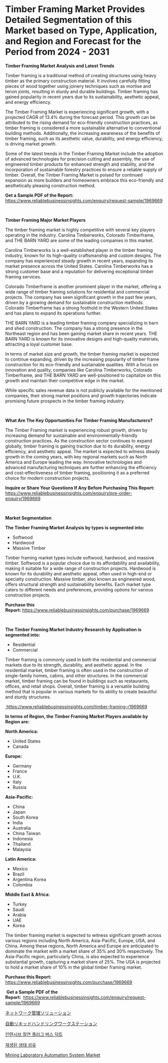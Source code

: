 <p><h1>Timber Framing Market Provides Detailed Segmentation of this Market based on Type, Application, and Region and Forecast for the Period from 2024 - 2031</h1></p><p><strong>Timber Framing Market Analysis and Latest Trends</strong></p>
<p><p>Timber framing is a traditional method of creating structures using heavy timber as the primary construction material. It involves carefully fitting pieces of wood together using joinery techniques such as mortise and tenon joints, resulting in sturdy and durable buildings. Timber framing has gained popularity in recent years due to its sustainability, aesthetic appeal, and energy efficiency.</p><p>The Timber Framing Market is experiencing significant growth, with a projected CAGR of 13.4% during the forecast period. This growth can be attributed to the rising demand for eco-friendly construction practices, as timber framing is considered a more sustainable alternative to conventional building methods. Additionally, the increasing awareness of the benefits of timber framing, such as its aesthetic value, durability, and energy efficiency, is driving market growth.</p><p>Some of the latest trends in the Timber Framing Market include the adoption of advanced technologies for precision cutting and assembly, the use of engineered timber products for enhanced strength and stability, and the incorporation of sustainable forestry practices to ensure a reliable supply of timber. Overall, the Timber Framing Market is poised for continued expansion as more builders and homeowners embrace this eco-friendly and aesthetically pleasing construction method.</p></p>
<p><strong>Get a Sample PDF of the Report:&nbsp;</strong> <a href="https://www.reliablebusinessinsights.com/enquiry/request-sample/1969669">https://www.reliablebusinessinsights.com/enquiry/request-sample/1969669</a></p>
<p>&nbsp;</p>
<p><strong>Timber Framing Major Market Players</strong></p>
<p><p>The timber framing market is highly competitive with several key players operating in the industry. Carolina Timberworks, Colorado Timberframe, and THE BARN YARD are some of the leading companies in this market.</p><p>Carolina Timberworks is a well-established player in the timber framing industry, known for its high-quality craftsmanship and custom designs. The company has experienced steady growth in recent years, expanding its market presence across the United States. Carolina Timberworks has a strong customer base and a reputation for delivering exceptional timber framing services.</p><p>Colorado Timberframe is another prominent player in the market, offering a wide range of timber framing solutions for residential and commercial projects. The company has seen significant growth in the past few years, driven by a growing demand for sustainable construction methods. Colorado Timberframe has a strong foothold in the Western United States and has plans to expand its operations further.</p><p>THE BARN YARD is a leading timber framing company specializing in barn and shed construction. The company has a strong presence in the Northeast region and has been gaining market share in recent years. THE BARN YARD is known for its innovative designs and high-quality materials, attracting a loyal customer base.</p><p>In terms of market size and growth, the timber framing market is expected to continue expanding, driven by the increasing popularity of timber frame construction for its eco-friendly and sustainable qualities. With a focus on innovation and quality, companies like Carolina Timberworks, Colorado Timberframe, and THE BARN YARD are well-positioned to capitalize on this growth and maintain their competitive edge in the market.</p><p>While specific sales revenue data is not publicly available for the mentioned companies, their strong market positions and growth trajectories indicate promising future prospects in the timber framing industry.</p></p>
<p>&nbsp;</p>
<p><strong>What Are The Key Opportunities For Timber Framing Manufacturers?</strong></p>
<p><p>The Timber Framing market is experiencing robust growth, driven by increasing demand for sustainable and environmentally-friendly construction practices. As the construction sector continues to expand globally, timber framing is gaining traction due to its durability, energy efficiency, and aesthetic appeal. The market is expected to witness steady growth in the coming years, with key regional markets such as North America and Europe leading the way. Innovative technologies and advanced manufacturing techniques are further enhancing the efficiency and cost-effectiveness of timber framing, positioning it as a preferred choice for modern construction projects.</p></p>
<p><strong>Inquire or Share Your Questions If Any Before Purchasing This Report:</strong> <a href="https://www.reliablebusinessinsights.com/enquiry/pre-order-enquiry/1969669">https://www.reliablebusinessinsights.com/enquiry/pre-order-enquiry/1969669</a></p>
<p>&nbsp;</p>
<p><strong>Market Segmentation</strong></p>
<p><strong>The Timber Framing Market Analysis by types is segmented into:</strong></p>
<p><ul><li>Softwood</li><li>Hardwood</li><li>Massive Timber</li></ul></p>
<p><p>Timber framing market types include softwood, hardwood, and massive timber. Softwood is a popular choice due to its affordability and availability, making it suitable for a wide range of construction projects. Hardwood is known for its durability and aesthetic appeal, often used in high-end or specialty construction. Massive timber, also known as engineered wood, offers structural strength and sustainability benefits. Each market type caters to different needs and preferences, providing options for various construction projects.</p></p>
<p><strong>Purchase this Report:&nbsp;</strong><a href="https://www.reliablebusinessinsights.com/purchase/1969669">https://www.reliablebusinessinsights.com/purchase/1969669</a></p>
<p>&nbsp;</p>
<p><strong>The Timber Framing Market Industry Research by Application is segmented into:</strong></p>
<p><ul><li>Residential</li><li>Commercial</li></ul></p>
<p><p>Timber framing is commonly used in both the residential and commercial markets due to its strength, durability, and aesthetic appeal. In the residential market, timber framing is often used in the construction of single-family homes, cabins, and other structures. In the commercial market, timber framing can be found in buildings such as restaurants, offices, and retail shops. Overall, timber framing is a versatile building method that is popular in various markets for its ability to create beautiful and sturdy structures.</p></p>
<p><a href="https://www.reliablebusinessinsights.com/timber-framing-r1969669">&nbsp;https://www.reliablebusinessinsights.com/timber-framing-r1969669</a></p>
<p><strong>In terms of Region, the Timber Framing Market Players available by Region are:</strong></p>
<p>
    <p> <strong> North America: </strong>
        <ul>
            <li>United States</li>
            <li>Canada</li>
        </ul>
        </p> 
    <p> <strong> Europe: </strong>
        <ul>
            <li>Germany</li>
            <li>France</li>
            <li>U.K.</li>
            <li>Italy</li>
            <li>Russia</li>
        </ul>
        </p> 
    <p> <strong> Asia-Pacific: </strong>
        <ul>
            <li>China</li>
            <li>Japan</li>
            <li>South Korea</li>
            <li>India</li>
            <li>Australia</li>
            <li>China Taiwan</li>
            <li>Indonesia</li>
            <li>Thailand</li>
            <li>Malaysia</li>
        </ul>
        </p> 
    <p> <strong> Latin America: </strong>
        <ul>
            <li>Mexico</li>
            <li>Brazil</li>
            <li>Argentina Korea</li>
            <li>Colombia</li>
        </ul>
        </p> 
    <p> <strong> Middle East & Africa: </strong>
        <ul>
            <li>Turkey</li>
            <li>Saudi</li>
            <li>Arabia</li>
            <li>UAE</li>
            <li>Korea</li>
        </ul>
    </p>
    </p>
<p><p>The timber framing market is expected to witness significant growth across various regions including North America, Asia-Pacific, Europe, USA, and China. Among these regions, North America and Europe are anticipated to dominate the market with a market share of 35% and 30% respectively. The Asia-Pacific region, particularly China, is also expected to experience substantial growth, capturing a market share of 25%. The USA is projected to hold a market share of 10% in the global timber framing market.</p></p>
<p><strong>Purchase this Report: </strong><a href="https://www.reliablebusinessinsights.com/purchase/1969669">https://www.reliablebusinessinsights.com/purchase/1969669</a></p>
<p>&nbsp;<strong>Get a Sample PDF of the Report:&nbsp;&nbsp;</strong><a href="https://www.reliablebusinessinsights.com/enquiry/request-sample/1969669">https://www.reliablebusinessinsights.com/enquiry/request-sample/1969669</a></p>
<p><strong></strong></p>
<p><p><a href="https://medium.com/@jaylonlesch1993/%E3%83%8D%E3%83%83%E3%83%88%E3%83%AF%E3%83%BC%E3%82%AF%E7%AE%A1%E7%90%86%E3%82%BD%E3%83%AA%E3%83%A5%E3%83%BC%E3%82%B7%E3%83%A7%E3%83%B3%E3%81%AE%E5%B8%82%E5%A0%B4%E8%AA%BF%E6%9F%BB%E3%83%AC%E3%83%9D%E3%83%BC%E3%83%88-%E3%81%9D%E3%81%AE%E6%AD%B4%E5%8F%B2%E3%81%A82031%E5%B9%B4%E3%81%BE%E3%81%A7%E3%81%AE%E4%BA%88%E6%B8%AC-67153309e336">ネットワーク管理ソリューション</a></p><p><a href="https://medium.com/@orlohagenes_12279/%E8%87%AA%E5%8B%95%E6%B6%B2%E4%BD%93%E5%8F%96%E3%82%8A%E6%89%B1%E3%81%84%E3%83%AF%E3%83%BC%E3%82%AF%E3%82%B9%E3%83%86%E3%83%BC%E3%82%B7%E3%83%A7%E3%83%B3%E5%B8%82%E5%A0%B4%E3%81%AE%E6%B4%9E%E5%AF%9F-2024%E5%B9%B4%E3%81%8B%E3%82%892031%E5%B9%B4%E3%81%BE%E3%81%A7%E3%81%AE%E5%B8%82%E5%A0%B4%E5%8B%95%E5%90%91-%E6%88%90%E9%95%B7-%E4%BA%88%E6%B8%AC-0ad2e5ac07ff">自動リキッドハンドリングワークステーション</a></p><p><a href="https://medium.com/@jerrodhilll68/2024%EB%85%84%EB%B6%80%ED%84%B0-2031%EB%85%84%EA%B9%8C%EC%A7%80-%EC%98%88%EC%83%81%EB%90%98%EB%8A%94-%EA%B0%95%EB%A0%A5%ED%95%9C-%EC%A0%88%EC%97%B0-%ED%94%8C%EB%9F%AC%EA%B7%B8-%EB%B2%84%EC%8A%A4-%EB%8D%95%ED%8A%B8-%EC%8B%9C%EC%9E%A5-%EB%B6%84%EC%84%9D%EA%B3%BC-%ED%81%AC%EA%B8%B0-%EC%98%88%EC%B8%A1-1a4372a793d1">인텐시브 절연 플러그 버스 덕트</a></p><p><a href="https://medium.com/@jeralderzog65756e/%EC%9E%AC%EC%83%9D-%EC%83%9D%ED%83%9C-%EC%84%AC%EC%9C%A0-%EC%8B%9C%EC%9E%A5-%EC%A1%B0%EC%82%AC-%EB%B3%B4%EA%B3%A0%EC%84%9C-2024%EB%85%84%EB%B6%80%ED%84%B0-2031%EB%85%84%EA%B9%8C%EC%A7%80%EC%9D%98-%EC%97%AD%EC%82%AC-%EB%B0%8F-%EC%98%88%EC%B8%A1-756cc542c057">재생된 생태 섬유</a></p><p><a href="https://github.com/sifatuddin25/Market-Research-Report-List-1/blob/main/mining-laboratory-automation-system-market.md">Mining Laboratory Automation System Market</a></p></p>